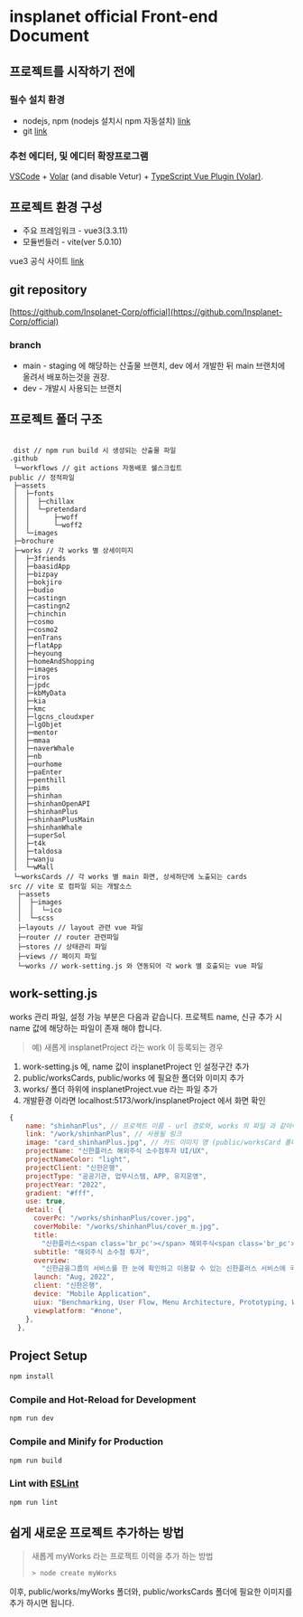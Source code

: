 # insplanet official Front-end Document

## 프로젝트를 시작하기 전에

### 필수 설치 환경

- nodejs, npm (nodejs 설치시 npm 자동설치) [link](https://nodejs.org/en)
- git [link](https://git-scm.com/)

### 추천 에디터, 및 에디터 확장프로그램

[VSCode](https://code.visualstudio.com/) + [Volar](https://marketplace.visualstudio.com/items?itemName=Vue.volar) (and disable Vetur) + [TypeScript Vue Plugin (Volar)](https://marketplace.visualstudio.com/items?itemName=Vue.vscode-typescript-vue-plugin).

## 프로젝트 환경 구성

- 주요 프레임워크 - vue3(3.3.11)
- 모듈번들러 - vite(ver 5.0.10)

vue3 공식 사이트 [link](https://vuejs.org/)

## git repository

[https://github.com/Insplanet-Corp/official](https://github.com/Insplanet-Corp/official)

### branch

- main - staging 에 해당하는 산출물 브랜치, dev 에서 개발한 뒤 main 브랜치에 올려서 배포하는것을 권장.
- dev - 개발시 사용되는 브랜치

## 프로젝트 폴더 구조

```

 dist // npm run build 시 생성되는 산출물 파일
.github
 └─workflows // git actions 자동배포 쉘스크립트
public // 정적파일
 ├─assets
 │  ├─fonts
 │  │  ├─chillax
 │  │  └─pretendard
 │  │      ├─woff
 │  │      └─woff2
 │  └─images
 ├─brochure
 ├─works // 각 works 별 상세이미지
 │  ├─3friends
 │  ├─baasidApp
 │  ├─bizpay
 │  ├─bokjiro
 │  ├─budio
 │  ├─castingn
 │  ├─castingn2
 │  ├─chinchin
 │  ├─cosmo
 │  ├─cosmo2
 │  ├─enTrans
 │  ├─flatApp
 │  ├─heyoung
 │  ├─homeAndShopping
 │  ├─images
 │  ├─iros
 │  ├─jpdc
 │  ├─kbMyData
 │  ├─kia
 │  ├─kmc
 │  ├─lgcns_cloudxper
 │  ├─lgObjet
 │  ├─mentor
 │  ├─mmaa
 │  ├─naverWhale
 │  ├─nb
 │  ├─ourhome
 │  ├─paEnter
 │  ├─penthill
 │  ├─pims
 │  ├─shinhan
 │  ├─shinhanOpenAPI
 │  ├─shinhanPlus
 │  ├─shinhanPlusMain
 │  ├─shinhanWhale
 │  ├─superSol
 │  ├─t4k
 │  ├─taldosa
 │  ├─wanju
 │  └─wMall
 └─worksCards // 각 works 별 main 화면, 상세하단에 노출되는 cards
src // vite 로 컴파일 되는 개발소스
  ├─assets
  │  ├─images
  │  │  └─ico
  │  └─scss
  ├─layouts // layout 관련 vue 파일
  ├─router // router 관련파일
  ├─stores // 상태관리 파일
  ├─views // 페이지 파일
  └─works // work-setting.js 와 연동되어 각 work 별 호출되는 vue 파일
```

## work-setting.js

works 관리 파일, 설정 가능 부분은 다음과 같습니다.
프로젝트 name, 신규 추가 시 name 값에 해당하는 파일이 존재 해야 합니다.

> 예) 새롭게 insplanetProject 라는 work 이 등록되는 경우

1. work-setting.js 에, name 값이 insplanetProject 인 설정구간 추가
2. public/worksCards, public/works 에 필요한 폴더와 이미지 추가
3. works/ 폴더 하위에 insplanetProject.vue 라는 파일 추가
4. 개발환경 이라면 localhost:5173/work/insplanetProject 에서 화면 확인

```javascript
{
    name: "shinhanPlus", // 프로젝트 이름 - url 경로와, works 의 파일 과 같아야 합니다.
    link: "/work/shinhanPlus", // 사용될 링크
    image: "card_shinhanPlus.jpg", // 카드 이미지 명 (public/worksCard 폴더 하위)
    projectName: "신한플러스 해외주식 소수점투자 UI/UX",
    projectNameColor: "light",
    projectClient: "신한은행",
    projectType: "공공기관, 업무시스템, APP, 유지운영",
    projectYear: "2022",
    gradient: "#fff",
    use: true,
    detail: {
      coverPc: "/works/shinhanPlus/cover.jpg",
      coverMobile: "/works/shinhanPlus/cover_m.jpg",
      title:
        "신한플러스<span class='br_pc'></span> 해외주식<span class='br_pc'></span> 소수점투자 UI/UX",
      subtitle: "해외주식 소수점 투자",
      overview:
        "신한금융그룹의 서비스를 한 눈에 확인하고 이용할 수 있는 신한플러스 서비스에 국내 최초로 신한투자증권이 해외주식 소수점투자 서비스를 제공하게 되었습니다. 신한플러스의 가이드를 준수하였으며, 생소한 소수점 주식 거래와 다양한 형태의 투자 방식에 대해 이용의 용이성을 높이고, 거래의 편의성을 중심으로 UI/UX를 구현하였습니다.",
      launch: "Aug, 2022",
      client: "신한은행",
      device: "Mobile Application",
      uiux: "Benchmarking, User Flow, Menu Architecture, Prototyping, Wireframing, UI Design, Figma, Test Scenario",
      viewplatform: "#none",
    },
  },
```

## Project Setup

```sh
npm install
```

### Compile and Hot-Reload for Development

```sh
npm run dev
```

### Compile and Minify for Production

```sh
npm run build
```

### Lint with [ESLint](https://eslint.org/)

```sh
npm run lint
```

## 쉽게 새로운 프로젝트 추가하는 방법

> 새롭게 myWorks 라는 프로젝트 이력을 추가 하는 방법
>
> ```javascript
> > node create myWorks
> ```

이후, public/works/myWorks 폴더와, public/worksCards 폴더에 필요한 이미지를 추가 하시면 됩니다.
